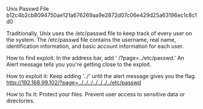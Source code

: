 Unix Passwd File
b12c4b2cb8094750ae121a676269aa9e2872d07c06e429d25a63196ec1c8c1d0

Traditionally, Unix uses the /etc/passwd file to keep track of every user on the system. The /etc/passwd file contains the username, real name, identification information, and basic account information for each user. 

How to find exploit:
In the address bar, add ' /?page=../etc/passwd.' An Alert message tells you you're getting close to the exploit.

How to exploit it:
Keep adding '../' until the alert message gives you the flag.
http://192.168.99.102/?page=../../../../../../../etc/passwd

How to fix it:
Protect your files. Prevent user access to sensitive data or directories.